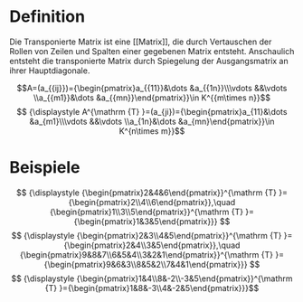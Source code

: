 # Definition

Die Transponierte Matrix ist eine [[Matrix]], die durch Vertauschen der Rollen von Zeilen und Spalten einer gegebenen Matrix entsteht. Anschaulich entsteht die transponierte Matrix durch Spiegelung der Ausgangsmatrix an ihrer Hauptdiagonale.

$$A=(a_{{ij}})={\begin{pmatrix}a_{{11}}&\dots &a_{{1n}}\\\vdots &&\vdots \\a_{{m1}}&\dots &a_{{mn}}\end{pmatrix}}\in K^{{m\times n}}$$
$$ {\displaystyle A^{\mathrm {T} }=(a_{ji})={\begin{pmatrix}a_{11}&\dots &a_{m1}\\\vdots &&\vdots \\a_{1n}&\dots &a_{mn}\end{pmatrix}}\in K^{n\times m}}$$

# Beispiele
$$ {\displaystyle {\begin{pmatrix}2&4&6\end{pmatrix}}^{\mathrm {T} }={\begin{pmatrix}2\\4\\6\end{pmatrix}},\quad {\begin{pmatrix}1\\3\\5\end{pmatrix}}^{\mathrm {T} }={\begin{pmatrix}1&3&5\end{pmatrix}}} $$
$$ {\displaystyle {\begin{pmatrix}2&3\\4&5\end{pmatrix}}^{\mathrm {T} }={\begin{pmatrix}2&4\\3&5\end{pmatrix}},\quad {\begin{pmatrix}9&8&7\\6&5&4\\3&2&1\end{pmatrix}}^{\mathrm {T} }={\begin{pmatrix}9&6&3\\8&5&2\\7&4&1\end{pmatrix}}} $$
$$ {\displaystyle {\begin{pmatrix}1&4\\8&-2\\-3&5\end{pmatrix}}^{\mathrm {T} }={\begin{pmatrix}1&8&-3\\4&-2&5\end{pmatrix}}}$$
